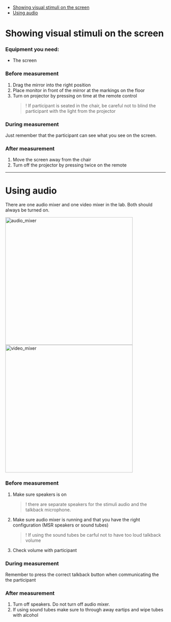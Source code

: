 * [Showing visual stimuli on the screen](#showing-visual-stimuli-on-the-screen)
* [Using audio](#using-audio)


# Showing visual stimuli on the screen

### Equipment you need:
- The screen

### Before measurement
1. Drag the mirror into the right position
2. Place monitor in front of the mirror at the markings on the floor
3. Turn on projector by pressing on time at the remote control
    > ! If participant is seated in the chair, be careful not to blind the participant with the light from the projector

### During measurement
Just remember that the participant can see what you see on the screen.

### After measurement
1. Move the screen away from the chair
2. Turn off the projector by pressing twice on the remote
---
# Using audio

There are one audio mixer and one video mixer in the lab. Both should always be turned on.

<img src="https://github.com/natmegsweden/NatMEG_Wiki/blob/main/wiki_images/audio_mixer.jpg" alt="audio_mixer" width="400"/>
<img src="https://github.com/natmegsweden/NatMEG_Wiki/blob/main/wiki_images/video_mixer.jpg" alt="video_mixer" width="400"/>

### Before measurement
1. Make sure speakers is on
   > ! there are separate speakers for the stimuli audio and the talkback microphone.
2. Make sure audio mixer is running and that you have the right configuration (MSR speakers or sound tubes)
   > ! If using the sound tubes be carful not to have too loud talkback volume
3. Check volume with participant

### During measurement
Remember to press the correct talkback button when communicating the the participant

### After measurement
1. Turn off speakers. Do not turn off audio mixer.
2. If using sound tubes make sure to through away eartips and wipe tubes with alcohol